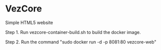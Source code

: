 VezCore
=======

Simple HTML5 website

Step 1.  Run vezcore-container-build.sh to build the docker image.

Step 2.  Run the command "sudo docker run -d -p 8081:80 vezcore-web"
